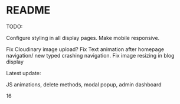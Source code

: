 # README

TODO:

Configure styling in all display pages.
Make mobile responsive.

Fix Cloudinary image upload? 
Fix Text animation after homepage navigation/ new typed crashing navigation.
Fix image resizing in blog display



Latest update:

JS animations, delete methods, modal popup, admin dashboard



16
